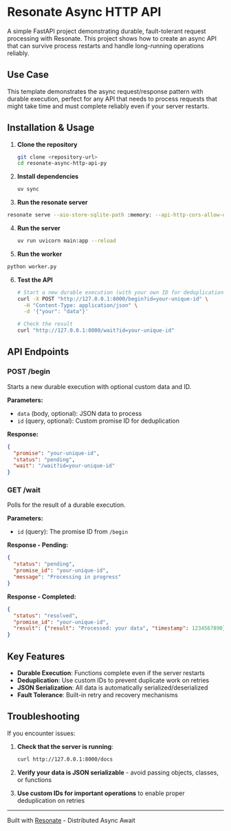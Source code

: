 # Resonate Async HTTP API

A simple FastAPI project demonstrating durable, fault-tolerant request processing with Resonate. This project shows how to create an async API that can survive process restarts and handle long-running operations reliably.

## Use Case

This template demonstrates the async request/response pattern with durable execution, perfect for any API that needs to process requests that might take time and must complete reliably even if your server restarts.

## Installation & Usage

1. **Clone the repository**
   ```bash
   git clone <repository-url>
   cd resonate-async-http-api-py
   ```

2. **Install dependencies**
   ```bash
   uv sync
   ```

3. **Run the resonate server**
  ```bash
  resonate serve --aio-store-sqlite-path :memory: --api-http-cors-allow-origin "*" --aio-sender-plugin-poll-cors-allow-origin "*"
  ```

4. **Run the server**
   ```bash
   uv run uvicorn main:app --reload
   ```

5. **Run the worker**
  ```bash
  python worker.py
  ```

6. **Test the API**
   ```bash
   # Start a new durable execution (with your own ID for deduplication)
   curl -X POST "http://127.0.0.1:8000/begin?id=your-unique-id" \
     -H "Content-Type: application/json" \
     -d '{"your": "data"}'

   # Check the result
   curl "http://127.0.0.1:8000/wait?id=your-unique-id"
   ```

## API Endpoints

### POST /begin
Starts a new durable execution with optional custom data and ID.

**Parameters:**
- `data` (body, optional): JSON data to process
- `id` (query, optional): Custom promise ID for deduplication

**Response:**
```json
{
  "promise": "your-unique-id",
  "status": "pending",
  "wait": "/wait?id=your-unique-id"
}
```

### GET /wait
Polls for the result of a durable execution.

**Parameters:**
- `id` (query): The promise ID from `/begin`

**Response - Pending:**
```json
{
  "status": "pending",
  "promise_id": "your-unique-id",
  "message": "Processing in progress"
}
```

**Response - Completed:**
```json
{
  "status": "resolved",
  "promise_id": "your-unique-id",
  "result": {"result": "Processed: your data", "timestamp": 1234567890}
}
```

## Key Features

- **Durable Execution**: Functions complete even if the server restarts
- **Deduplication**: Use custom IDs to prevent duplicate work on retries
- **JSON Serialization**: All data is automatically serialized/deserialized
- **Fault Tolerance**: Built-in retry and recovery mechanisms

## Troubleshooting

If you encounter issues:

1. **Check that the server is running**:
   ```bash
   curl http://127.0.0.1:8000/docs
   ```

2. **Verify your data is JSON serializable** - avoid passing objects, classes, or functions

3. **Use custom IDs for important operations** to enable proper deduplication on retries

---

Built with [Resonate](https://resonatehq.io) - Distributed Async Await
